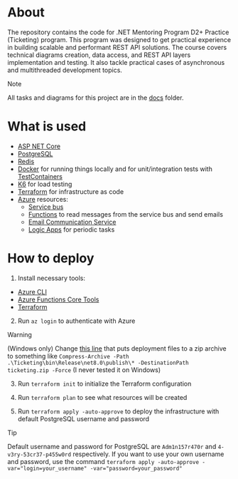 # About

The repository contains the code for .NET Mentoring Program D2+ Practice (Ticketing) program. This program was designed
to get practical experience in building scalable and performant REST API solutions. The course
covers technical diagrams creation, data access, and REST API layers implementation and testing. It also tackle
practical cases of asynchronous and multithreaded development topics.

> [!NOTE]
> All tasks and diagrams for this project are in the [docs](./docs) folder.

# What is used

- [ASP NET Core](https://docs.microsoft.com/en-us/aspnet/core/?view=aspnetcore-8.0)
- [PostgreSQL](https://www.postgresql.org/)
- [Redis](https://redis.io/)
- [Docker](https://www.docker.com/) for running things locally and for unit/integration tests with [TestContainers](https://www.testcontainers.org/)
- [K6](https://k6.io/) for load testing
- [Terraform](https://www.terraform.io/) for infrastructure as code
- [Azure](https://azure.microsoft.com/) resources:
    - [Service bus](https://azure.microsoft.com/en-us/services/service-bus/)
    - [Functions](https://azure.microsoft.com/en-us/services/functions/) to read messages from the service bus and send emails
    - [Email Communication Service](https://learn.microsoft.com/en-us/azure/communication-services/concepts/email/email-overview)
    - [Logic Apps](https://learn.microsoft.com/en-us/azure/logic-apps/logic-apps-overview) for periodic tasks

# How to deploy

1. Install necessary tools:
- [Azure CLI](https://docs.microsoft.com/en-us/cli/azure/install-azure-cli)
- [Azure Functions Core Tools](https://docs.microsoft.com/en-us/azure/azure-functions/functions-run-local)
- [Terraform](https://learn.hashicorp.com/tutorials/terraform/install-cli?in=terraform/azure-get-started)
2. Run `az login` to authenticate with Azure

> [!WARNING]
> (Windows only) Change [this line](https://github.com/evilsquirr3l/ticketing/blob/main/terraform/main.tf#L97) that puts deployment files to a zip archive
> to something like
> ```Compress-Archive -Path .\Ticketing\bin\Release\net8.0\publish\* -DestinationPath ticketing.zip -Force```
> (I never tested it on Windows)

3. Run `terraform init` to initialize the Terraform configuration
4. Run `terraform plan` to see what resources will be created

5. Run `terraform apply -auto-approve` to deploy the infrastructure with default PostgreSQL username and password
> [!TIP]
> Default username and password for PostgreSQL are `Adm1n157r470r` and `4-v3ry-53cr37-p455w0rd` respectively.
> If you want to use your own username and password, use the command
> ```terraform apply -auto-approve -var="login=your_username" -var="password=your_password"```
